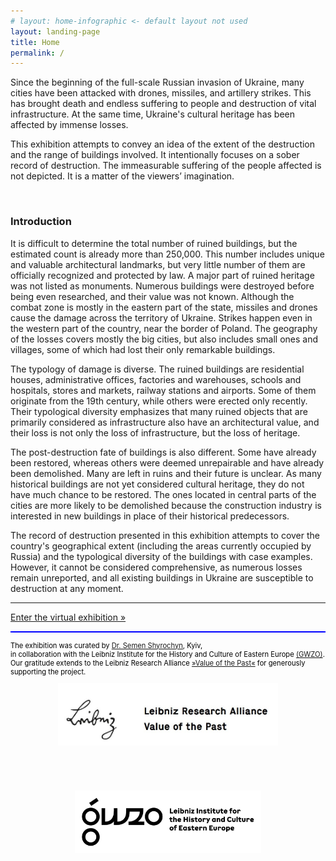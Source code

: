```yaml
---
# layout: home-infographic <- default layout not used
layout: landing-page
title: Home
permalink: /
---
```

<style>
    .logos {
        display: flex;
        justify-content: center;
        align-items: center;
        flex-wrap: wrap;
        gap: 60px;
    }

    .logos a {
        display: flex; 
        align-items: center;
    }

    .logos a img {
        max-height: 100px;
        vertical-align: middle;
    }
    .gwzo-logo {
    margin-top: 12px; /* Moves the logo down */
}

</style>

<p class="text-black" id="Introduction">Since the beginning of the full-scale Russian invasion of Ukraine, many cities have been attacked with drones, missiles, and artillery strikes. This has brought death and endless suffering to people and destruction of vital infrastructure. At the same time, Ukraine's cultural heritage has been affected by immense losses.</p>

<p class="text-black">This exhibition attempts to convey an idea of the extent of the destruction and the range of buildings involved. It intentionally focuses on a sober record of destruction. The immeasurable suffering of the people affected is not depicted. It is a matter of the viewers’ imagination.</p>

&nbsp;

<h3 class="text-black fw-bold">Introduction</h3>
<p class="text-black">It is difficult to determine the total number of ruined buildings, but the estimated count is already more than 250,000. This number includes unique and valuable architectural landmarks, but very little number of them are officially recognized and protected by law. A major part of ruined heritage was not listed as monuments. Numerous buildings were destroyed before being even researched, and their value was not known. Although the combat zone is mostly in the eastern part of the state, missiles and drones cause the damage across the territory of Ukraine. Strikes happen even in the western part of the country, near the border of Poland. The geography of the losses covers mostly the big cities, but also includes small ones and villages, some of which had lost their only remarkable buildings.</p>

<p class="text-black">The typology of damage is diverse. The ruined buildings are residential houses, administrative offices, factories and warehouses, schools and hospitals, stores and markets, railway stations and airports. Some of them originate from the 19th century, while others were erected only recently.<br>
Their typological diversity emphasizes that many ruined objects that are primarily considered as infrastructure also have an architectural value, and their loss is not only the loss of infrastructure, but the loss of heritage.</p>

<p class="text-black">The post-destruction fate of buildings is also different. Some have already been restored, whereas others were deemed unrepairable and have already been demolished. Many are left in ruins and their future is unclear. As many historical buildings are not yet considered cultural heritage, they do not have much chance to be restored. The ones located in central parts of the cities are more likely to be demolished because the construction industry is interested in new buildings in place of their historical predecessors.</p>

<p class="text-black">The record of destruction presented in this exhibition attempts to cover the country's geographical extent (including the areas currently occupied by Russia) and the typological diversity of the buildings with case examples. However, it cannot be considered comprehensive, as numerous losses remain unreported, and all existing buildings in Ukraine are susceptible to destruction at any moment.

<hr></p>
<div class="text-end mt-1">
    <a 
        href="{{ '/browse.html' | relative_url }}" 
        class="btn btn-outline-dark btn-md shadow-sm px-4 py-2">
        Enter the virtual exhibition &raquo;
    </a>
</div>

<hr style="height:2px;border-width:0;color: blue;background-color: blue; opacity: 1;">

<p style="color: black; font-size: 0.8em;">The exhibition was curated by <a href="https://www.leibniz-gwzo.de/en/node/1152" target="_blank">Dr. Semen Shyrochyn</a>, Kyiv, <br>in collaboration with the Leibniz Institute for the History and Culture of Eastern Europe <a href="https://www.leibniz-gwzo.de/en" target="_blank">(GWZO)</a>.<br>
Our gratitude extends to the Leibniz Research Alliance <a href="https://www.leibniz-wert-der-vergangenheit.de/en/" target="_blank">»Value of the Past«</a> for generously supporting the project.</p>
<div class="logos">
    <a href="https://www.leibniz-wert-der-vergangenheit.de/en/" target="_blank"><img src="assets/img/Leibniz-Forschungsverbund-WdV-logo-screenshot.jpg" alt="Leibniz Research Alliance »Value of the Past«"></a>
    <a href="https://leibniz-gwzo.de/en" target="_blank"><img class="gwzo-logo" src="assets/img/gwzo_en_A_r_3_pos.png" alt="GWZO"></a>
</div>

&nbsp;